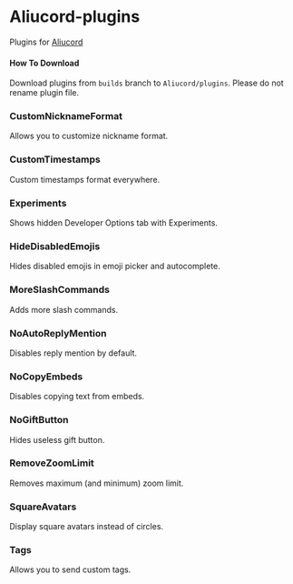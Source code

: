 # Aliucord-plugins
Plugins for [Aliucord](https://github.com/Aliucord)

#### How To Download
Download plugins from `builds` branch to `Aliucord/plugins`. Please do not rename plugin file.

### CustomNicknameFormat
Allows you to customize nickname format.

### CustomTimestamps
Custom timestamps format everywhere.

### Experiments
Shows hidden Developer Options tab with Experiments.

### HideDisabledEmojis
Hides disabled emojis in emoji picker and autocomplete.

### MoreSlashCommands
Adds more slash commands.

### NoAutoReplyMention
Disables reply mention by default.

### NoCopyEmbeds
Disables copying text from embeds.

### NoGiftButton
Hides useless gift button.

### RemoveZoomLimit
Removes maximum (and minimum) zoom limit.

### SquareAvatars
Display square avatars instead of circles.

### Tags
Allows you to send custom tags.
